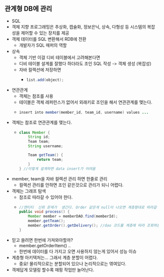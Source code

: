 ## 관계형 DB에 관리
- SQL
- 객체 지향 프로그래밍은 추상화, 캡슐화, 정보은닉, 상속, 다형성 등 시스템의 복잡성을 제어할 수 있는 장치를 제공
- 객체 데이터를 SQL 변환해서 RDB에 전환 
  - 개발자가 SQL 매퍼의 역할
- 상속
  - 객체 기반 이걸 디비 테이블에서 고려해본다면
  - 디비 테이블 설계를 잘했다 하더라도 조인 SQL 작성 -> 객체 생성 (복잡성)
  - 자바 컬렉션에 저장하면
    - ```java
      list.add(object);
      ```
- 연관관계
  - 객체는 참조를 사용
  - 테이블은 객체 레퍼런스가 없어서 외래키로 조인을 해서 연관관계를 맺는다.
  - ```java
    insert into member(member_id, team_id, username) values ... 
    ``` 
- 객체는 참조로 연관관계를 맺는다. 
  - ```java
    class Member {
        String id;
        Team team;
        String username; 
    
        Team getTeam() {
            return team;
        }   
    } //이렇게 설계하면 data insert가 어려움
    ```
- member, team을 자바 컬렉션 관리 하면 한줄로 관리
  - 컬렉션 관리를 안하면 조인 같은것으로 관리가 되니 어렵다. 
- 객체는 그래프 탐색
  - 참조로 따라갈 수 있어야 한다. 
  - ```java
    //엔티티  신뢰 문제가  생긴다. Order 같은게 null이 나오면 계층형대로 따라갈 수가 없으니까 
    public void process() {
        Member member = memberDAO.find(memberId);
        member.getTeam();
        member.getOrder().getDelivery(); //dao 코드를 계층에 따라 조회하는 불편함 
    }
    ```
- 믿고 쓸려면 한번에 가져와야할까? 
  - member.getOrderItem() .. 
  - 한번에 데이터를 다 가지고 오면 사용하지 않는게 있어서 성능 이슈
- 계층형 아키텍처는... 그래서 계층 분할이 어렵다.
  - 중요! 물리적으로는 분할되어 있으나 논리적으로는 엮여있다.
- 객체답게 모델링 할수록 매핑 작업만 늘어난다.